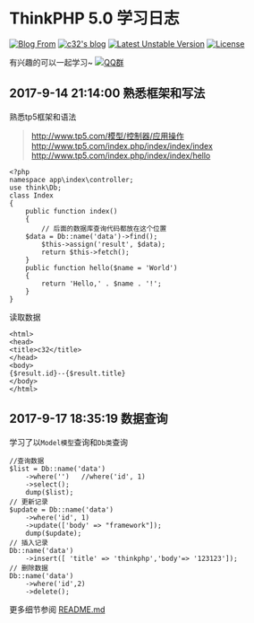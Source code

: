 ThinkPHP 5.0 学习日志
===============

[![Blog From](https://poser.pugx.org/topthink/think/downloads)](http://www.19aq.com/)
[![c32's blog](https://poser.pugx.org/topthink/think/v/stable)](http://www.19aq.com/)
[![Latest Unstable Version](https://poser.pugx.org/topthink/think/v/unstable)](https://packagist.org/packages/topthink/think)
[![License](https://poser.pugx.org/topthink/think/license)](https://packagist.org/packages/topthink/think)


有兴趣的可以一起学习~ [![QQ群](http://pub.idqqimg.com/wpa/images/group.png "QQ群")](http://shang.qq.com/wpa/qunwpa?idkey=d5effdf51b3f89a78965f95a9ee2a3c44e1c6850add29572818613f20fa6e635)

## 2017-9-14 21:14:00 熟悉框架和写法
熟悉tp5框架和语法

> http://www.tp5.com/模型/控制器/应用操作
> http://www.tp5.com/index.php/index/index/index
> http://www.tp5.com/index.php/index/index/hello

```
<?php
namespace app\index\controller;
use think\Db;
class Index 
{
    public function index()
    {
        // 后面的数据库查询代码都放在这个位置
	$data = Db::name('data')->find();
        $this->assign('result', $data);
        return $this->fetch();
    }
	public function hello($name = 'World')
    {
        return 'Hello,' . $name . '!';
    }
}
```
读取数据
```
<html>
<head>
<title>c32</title>
</head>
<body>
{$result.id}--{$result.title}
</body>
</html>
```

## 2017-9-17 18:35:19 数据查询
学习了以`Model模型`查询和`Db类`查询
~~~
//查询数据
$list = Db::name('data')
	->where('')   //where('id', 1)
	->select();
	dump($list);
// 更新记录
$update = Db::name('data')
	->where('id', 1)
	->update(['body' => "framework"]);
	dump($update);
// 插入记录
Db::name('data')
	->insert([ 'title' => 'thinkphp','body'=> '123123']);
// 删除数据
Db::name('data')
	->where('id',2) 
	->delete();
~~~

更多细节参阅 [README.md](README.md)
